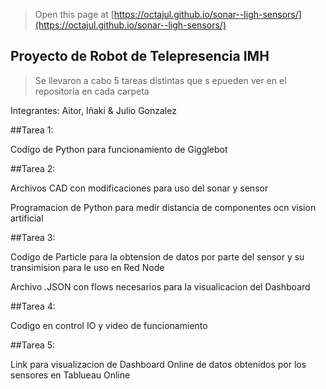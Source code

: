 
> Open this page at [https://octajul.github.io/sonar--ligh-sensors/](https://octajul.github.io/sonar--ligh-sensors/)

## Proyecto de Robot de Telepresencia IMH

>Se llevaron a cabo 5 tareas distintas que s epueden ver en el repositoria en cada carpeta
>

Integrantes: Aitor, Iñaki & Julio Gonzalez

##Tarea 1:

Codigo de Python para funcionamiento de Gigglebot

##Tarea 2: 

Archivos CAD con modificaciones para uso del sonar y sensor

Programacion de Python para medir distancia de componentes ocn vision artificial

##Tarea 3: 

Codigo de Particle para la obtension de datos por parte del sensor y su transimision para le uso en Red Node

Archivo .JSON con flows necesarios para la visualicacion del Dashboard

##Tarea 4: 

Codigo en control IO y video de funcionamiento 

##Tarea 5:

Link para visualizacion de Dashboard Online de datos obtenidos por los sensores en Tablueau Online
